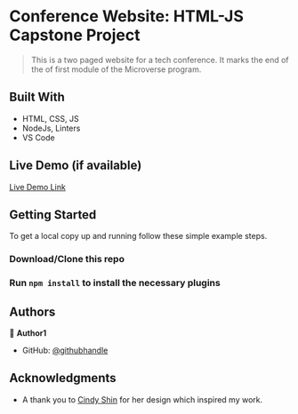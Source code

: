 # Conference Website: HTML-JS Capstone Project

> This is a two paged website for a tech conference. It marks the end of the of first module of the Microverse program.


## Built With

- HTML, CSS, JS
- NodeJs, Linters
- VS Code

## Live Demo (if available)

[Live Demo Link](https://sireclifford.github.io/HTML-JS-Capstone/)


## Getting Started

To get a local copy up and running follow these simple example steps.

### Download/Clone this repo
### Run `npm install` to install the necessary plugins


## Authors

👤 **Author1**

- GitHub: [@githubhandle](https://github.com/sireclifford)

## Acknowledgments

- A thank you to [Cindy Shin](https://www.behance.net/adagio07) for her design which inspired my work.
